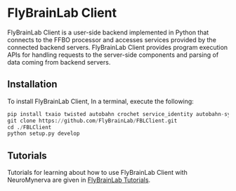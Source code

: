 # FlyBrainLab Client

FlyBrainLab Client is a user-side backend implemented in Python that connects to the FFBO processor and accesses services provided by the connected backend servers. FlyBrainLab Client provides program execution APIs for handling requests to the server-side components and parsing of data coming from backend servers.

## Installation

To install FlyBrainLab Client, In a terminal, execute the following:

```python
pip install txaio twisted autobahn crochet service_identity autobahn-sync matplotlib h5py seaborn fastcluster networkx
git clone https://github.com/FlyBrainLab/FBLClient.git
cd ./FBLClient
python setup.py develop
```

## Tutorials

Tutorials for learning about how to use FlyBrainLab Client with NeuroMynerva are given in [FlyBrainLab Tutorials](https://github.com/FlyBrainLab/Tutorials).
